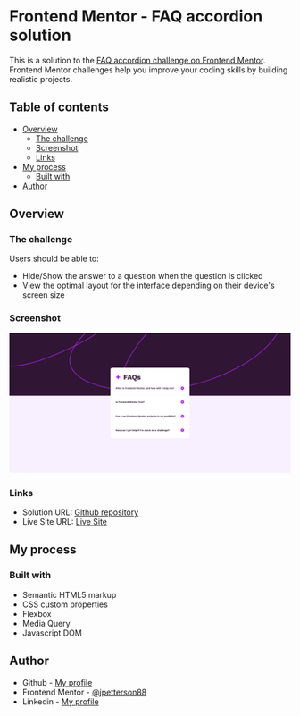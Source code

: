 # Frontend Mentor - FAQ accordion solution

This is a solution to the [FAQ accordion challenge on Frontend Mentor](https://www.frontendmentor.io/challenges/faq-accordion-wyfFdeBwBz). Frontend Mentor challenges help you improve your coding skills by building realistic projects. 

## Table of contents

- [Overview](#overview)
  - [The challenge](#the-challenge)
  - [Screenshot](#screenshot)
  - [Links](#links)
- [My process](#my-process)
  - [Built with](#built-with)
- [Author](#author)

## Overview

### The challenge

Users should be able to:

- Hide/Show the answer to a question when the question is clicked
- View the optimal layout for the interface depending on their device's screen size

### Screenshot

![](./faq-solution-screenshot.png)

### Links

- Solution URL: [Github repository](https://github.com/jpetterson88/frontendMentor/tree/main/faq-accordion-main)
- Live Site URL: [Live Site](https://jpetterson88.github.io/frontendMentor/faq-accordion-main/index.html)

## My process

### Built with

- Semantic HTML5 markup
- CSS custom properties
- Flexbox
- Media Query
- Javascript DOM

## Author

- Github - [My profile](https://github.com/jpetterson88)
- Frontend Mentor - [@jpetterson88](https://www.frontendmentor.io/profile/jpetterson88)
- Linkedin - [My profile](https://www.linkedin.com/in/johnpeterson88/)